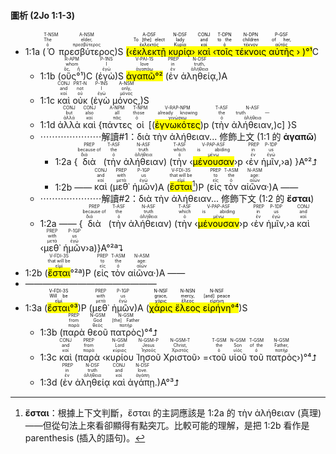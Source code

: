 #### 圖析 (2Jo 1:1-3)

- 1:1a (<RUBY><ruby><ruby>Ὁ<rt>ὁ</rt></ruby><rt>The</rt></ruby><rt>T-NSM</rt></RUBY> <RUBY><ruby><ruby>πρεσβύτερος<rt>πρεσβύτερος</rt></ruby><rt>elder,</rt></ruby><rt>A-NSM</rt></RUBY>)S <mark>(‹<RUBY><ruby><ruby>ἐκλεκτῇ<rt>ἐκλεκτός</rt></ruby><rt>To [the] elect</rt></ruby><rt>A-DSF</rt></RUBY> <RUBY><ruby><ruby>κυρίᾳ<rt>Κυρία</rt></ruby><rt>lady</rt></ruby><rt>N-DSF</rt></RUBY>› <RUBY><ruby><ruby>καὶ<rt>καί</rt></ruby><rt>and</rt></ruby><rt>CONJ</rt></RUBY> ‹<RUBY><ruby><ruby>τοῖς<rt>ὁ</rt></ruby><rt>to the</rt></ruby><rt>T-DPN</rt></RUBY> <RUBY><ruby><ruby>τέκνοις<rt>τέκνον</rt></ruby><rt>children</rt></ruby><rt>N-DPN</rt></RUBY> <RUBY><ruby><ruby>αὐτῆς<rt>αὐτός</rt></ruby><rt>of her,</rt></ruby><rt>P-GSF</rt></RUBY> › )°¹</mark>C
	- 1:1b (<RUBY><ruby><ruby>οὓς°¹<rt>ὅς, ἥ</rt></ruby><rt>whom</rt></ruby><rt>R-APM</rt></RUBY>)C (<RUBY><ruby><ruby>ἐγὼ<rt>ἐγώ</rt></ruby><rt>I</rt></ruby><rt>P-1NS</rt></RUBY>)S <RUBY><ruby><ruby><mark><mark class='verb'>ἀγαπῶ</mark>°²</mark><rt>ἀγαπάω</rt></ruby><rt>love</rt></ruby><rt>V-PAI-1S</rt></RUBY> (<RUBY><ruby><ruby>ἐν<rt>ἐν</rt></ruby><rt>in</rt></ruby><rt>PREP</rt></RUBY> <RUBY><ruby><ruby>ἀληθείᾳ,<rt>ἀλήθεια</rt></ruby><rt>truth,</rt></ruby><rt>N-DSF</rt></RUBY>)A
	- 1:1c <RUBY><ruby><ruby>καὶ<rt>καί</rt></ruby><rt>and</rt></ruby><rt>CONJ</rt></RUBY> <RUBY><ruby><ruby>οὐκ<rt>οὐ</rt></ruby><rt>not</rt></ruby><rt>PRT-N</rt></RUBY> (<RUBY><ruby><ruby>ἐγὼ<rt>ἐγώ</rt></ruby><rt>I</rt></ruby><rt>P-1NS</rt></RUBY> <RUBY><ruby><ruby>μόνος,<rt>μόνος</rt></ruby><rt>only,</rt></ruby><rt>A-NSM</rt></RUBY>)S
	- 1:1d <RUBY><ruby><ruby>ἀλλὰ<rt>ἀλλά</rt></ruby><rt>but</rt></ruby><rt>CONJ</rt></RUBY> <RUBY><ruby><ruby>καὶ<rt>καί</rt></ruby><rt>also</rt></ruby><rt>CONJ</rt></RUBY> {<RUBY><ruby><ruby>πάντες<rt>πᾶς</rt></ruby><rt>all</rt></ruby><rt>A-NPM</rt></RUBY> <RUBY><ruby><ruby>οἱ<rt>ὁ</rt></ruby><rt>those</rt></ruby><rt>T-NPM</rt></RUBY> [(<RUBY><ruby><ruby><mark class='ptc'>ἐγνωκότες</mark><rt>γινώσκω</rt></ruby><rt>already knowing</rt></ruby><rt>V-RAP-NPM</rt></RUBY>)p (<RUBY><ruby><ruby>τὴν<rt>ὁ</rt></ruby><rt>the</rt></ruby><rt>T-ASF</rt></RUBY> <RUBY><ruby><ruby>ἀλήθειαν,<rt>ἀλήθεια</rt></ruby><rt>truth —</rt></ruby><rt>N-ASF</rt></RUBY>)c] }S
	- ⋯⋯⋯⋯⋯⋯⋯解讀#1：διὰ τὴν ἀλήθειαν... 修飾上文 (1:1 的 **ἀγαπῶ**)
		- 1:2a {<RUBY><ruby><ruby>διὰ<rt>διά</rt></ruby><rt>because of</rt></ruby><rt>PREP</rt></RUBY> (<RUBY><ruby><ruby>τὴν<rt>ὁ</rt></ruby><rt>the</rt></ruby><rt>T-ASF</rt></RUBY> <RUBY><ruby><ruby>ἀλήθειαν<rt>ἀλήθεια</rt></ruby><rt>truth</rt></ruby><rt>N-ASF</rt></RUBY>) (<RUBY><ruby><ruby>τὴν<rt>ὁ</rt></ruby><rt>which</rt></ruby><rt>T-ASF</rt></RUBY> ‹<RUBY><ruby><ruby><mark class='ptc'>μένουσαν</mark><rt>μένω</rt></ruby><rt>is abiding</rt></ruby><rt>V-PAP-ASF</rt></RUBY>›p ‹<RUBY><ruby><ruby>ἐν<rt>ἐν</rt></ruby><rt>in</rt></ruby><rt>PREP</rt></RUBY> <RUBY><ruby><ruby>ἡμῖν,<rt>ἐγώ</rt></ruby><rt>us</rt></ruby><rt>P-1DP</rt></RUBY>›a) }A°²⮥
		- 1:2b —— <RUBY><ruby><ruby>καὶ<rt>καί</rt></ruby><rt>and</rt></ruby><rt>CONJ</rt></RUBY> (<RUBY><ruby><ruby>μεθ᾽<rt>μετά</rt></ruby><rt>with</rt></ruby><rt>PREP</rt></RUBY> <RUBY><ruby><ruby>ἡμῶν<rt>ἐγώ</rt></ruby><rt>us</rt></ruby><rt>P-1GP</rt></RUBY>)A (<RUBY><ruby><ruby><mark class='verb'>ἔσται</mark><rt>εἰμί</rt></ruby><rt>that will be</rt></ruby><rt>V-FDI-3S</rt></RUBY>[^1])P (<RUBY><ruby><ruby>εἰς<rt>εἰς</rt></ruby><rt>to</rt></ruby><rt>PREP</rt></RUBY> <RUBY><ruby><ruby>τὸν<rt>ὁ</rt></ruby><rt>the</rt></ruby><rt>T-ASM</rt></RUBY> <RUBY><ruby><ruby>αἰῶνα·<rt>αἰών</rt></ruby><rt>age:</rt></ruby><rt>N-ASM</rt></RUBY>)A ——
	- ⋯⋯⋯⋯⋯⋯⋯解讀#2：διὰ τὴν ἀλήθειαν... 修飾下文 (1:2 的 **ἔσται**)
	- 1:2a —— {<RUBY><ruby><ruby>διὰ<rt>διά</rt></ruby><rt>because of</rt></ruby><rt>PREP</rt></RUBY> (<RUBY><ruby><ruby>τὴν<rt>ὁ</rt></ruby><rt>the</rt></ruby><rt>T-ASF</rt></RUBY> <RUBY><ruby><ruby>ἀλήθειαν<rt>ἀλήθεια</rt></ruby><rt>truth</rt></ruby><rt>N-ASF</rt></RUBY>) (<RUBY><ruby><ruby>τὴν<rt>ὁ</rt></ruby><rt>which</rt></ruby><rt>T-ASF</rt></RUBY> ‹<RUBY><ruby><ruby><mark class='ptc'>μένουσαν</mark><rt>μένω</rt></ruby><rt>is abiding</rt></ruby><rt>V-PAP-ASF</rt></RUBY>›p ‹<RUBY><ruby><ruby>ἐν<rt>ἐν</rt></ruby><rt>in</rt></ruby><rt>PREP</rt></RUBY> <RUBY><ruby><ruby>ἡμῖν,<rt>ἐγώ</rt></ruby><rt>us</rt></ruby><rt>P-1DP</rt></RUBY>›a <RUBY><ruby><ruby>καὶ<rt>καί</rt></ruby><rt>and</rt></ruby><rt>CONJ</rt></RUBY> ‹<RUBY><ruby><ruby>μεθ᾽<rt>μετά</rt></ruby><rt>with</rt></ruby><rt>PREP</rt></RUBY> <RUBY><ruby><ruby>ἡμῶν<rt>ἐγώ</rt></ruby><rt>us</rt></ruby><rt>P-1GP</rt></RUBY>›a)}A°²ª⮧
- 1:2b (<RUBY><ruby><ruby><mark class='verb'>ἔσται</mark><rt>εἰμί</rt></ruby><rt>that will be</rt></ruby><rt>V-FDI-3S</rt></RUBY>°²ª)P (<RUBY><ruby><ruby>εἰς<rt>εἰς</rt></ruby><rt>to</rt></ruby><rt>PREP</rt></RUBY> <RUBY><ruby><ruby>τὸν<rt>ὁ</rt></ruby><rt>the</rt></ruby><rt>T-ASM</rt></RUBY> <RUBY><ruby><ruby>αἰῶνα·<rt>αἰών</rt></ruby><rt>age:</rt></ruby><rt>N-ASM</rt></RUBY>)A ——
- ———————————————
- 1:3a (<mark><RUBY><ruby><ruby><mark class='verb'>ἔσται</mark><rt>εἰμί</rt></ruby><rt>Will be</rt></ruby><rt>V-FDI-3S</rt></RUBY>°³</mark>)P (<RUBY><ruby><ruby>μεθ᾽<rt>μετά</rt></ruby><rt>with</rt></ruby><rt>PREP</rt></RUBY> <RUBY><ruby><ruby>ἡμῶν<rt>ἐγώ</rt></ruby><rt>us</rt></ruby><rt>P-1GP</rt></RUBY>)A (<mark><RUBY><ruby><ruby>χάρις<rt>χάρις</rt></ruby><rt>grace,</rt></ruby><rt>N-NSF</rt></RUBY> <RUBY><ruby><ruby>ἔλεος<rt>ἔλεος</rt></ruby><rt>mercy,</rt></ruby><rt>N-NSN</rt></RUBY> <RUBY><ruby><ruby>εἰρήνη<rt>εἰρήνη</rt></ruby><rt>[and] peace</rt></ruby><rt>N-NSF</rt></RUBY>°⁴</mark>)S 
	- 1:3b (<RUBY><ruby><ruby>παρὰ<rt>παρά</rt></ruby><rt>from</rt></ruby><rt>PREP</rt></RUBY> <RUBY><ruby><ruby>θεοῦ<rt>θεός</rt></ruby><rt>God</rt></ruby><rt>N-GSM</rt></RUBY> <RUBY><ruby><ruby>πατρὸς<rt>πατήρ</rt></ruby><rt>[the] Father</rt></ruby><rt>N-GSM</rt></RUBY>)°⁴⮥
	- 1:3c <RUBY><ruby><ruby>καὶ<rt>καί</rt></ruby><rt>and</rt></ruby><rt>CONJ</rt></RUBY> (<RUBY><ruby><ruby>παρὰ<rt>παρά</rt></ruby><rt>from</rt></ruby><rt>PREP</rt></RUBY> ‹<RUBY><ruby><ruby>κυρίου<rt>κύριος</rt></ruby><rt>Lord</rt></ruby><rt>N-GSM</rt></RUBY> <RUBY><ruby><ruby>Ἰησοῦ<rt>Ἰησοῦς</rt></ruby><rt>Jesus</rt></ruby><rt>N-GSM-P</rt></RUBY> <RUBY><ruby><ruby>Χριστοῦ<rt>Χριστός</rt></ruby><rt>Christ,</rt></ruby><rt>N-GSM-T</rt></RUBY>› =‹<RUBY><ruby><ruby>τοῦ<rt>ὁ</rt></ruby><rt>the</rt></ruby><rt>T-GSM</rt></RUBY> <RUBY><ruby><ruby>υἱοῦ<rt>υἱός</rt></ruby><rt>Son</rt></ruby><rt>N-GSM</rt></RUBY> <RUBY><ruby><ruby>τοῦ<rt>ὁ</rt></ruby><rt>of the</rt></ruby><rt>T-GSM</rt></RUBY> <RUBY><ruby><ruby>πατρὸς<rt>πατήρ</rt></ruby><rt>Father,</rt></ruby><rt>N-GSM</rt></RUBY>›)°⁴⮥
	- 1:3d (<RUBY><ruby><ruby>ἐν<rt>ἐν</rt></ruby><rt>in</rt></ruby><rt>PREP</rt></RUBY> <RUBY><ruby><ruby>ἀληθείᾳ<rt>ἀλήθεια</rt></ruby><rt>truth</rt></ruby><rt>N-DSF</rt></RUBY> <RUBY><ruby><ruby>καὶ<rt>καί</rt></ruby><rt>and</rt></ruby><rt>CONJ</rt></RUBY> <RUBY><ruby><ruby>ἀγάπῃ.<rt>ἀγάπη</rt></ruby><rt>love.</rt></ruby><rt>N-DSF</rt></RUBY>)A°³⮥


[^1]: **ἔσται**：根據上下文判斷，ἔσται 的主詞應該是 1:2a 的 τὴν ἀλήθειαν (真理)——但從句法上來看卻顯得有點突兀。比較可能的理解，是把 1:2b 看作是 parenthesis (插入的語句)。